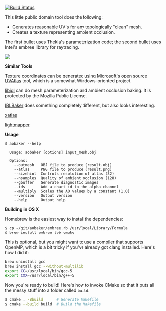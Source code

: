[![Build Status](https://travis-ci.org/prideout/aobaker.svg?branch=master)](https://travis-ci.org/prideout/aobaker)

This little public domain tool does the following:

- Generates reasonable UV's for any topologically "clean" mesh.
- Creates a texture representing ambient occlusion.

The first bullet uses Thekla's parameterization code; the second bullet uses Intel's embree library for raytracing.

![](https://github.com/prideout/aobaker/blob/master/suzanne.png)

**Similar Tools**

Texture coordinates can be generated using Microsoft's open source [UVAtlas](https://github.com/Microsoft/UVAtlas) tool, which is a somewhat Windows-oriented project.

[libigl](http://libigl.github.io/libigl) can do mesh parameterization and ambient occlusion baking.  It is protected by the Mozilla Public License.

[IBLBaker](http://www.derkreature.com/iblbaker/) does something completely different, but also looks interesting.

[xatlas](https://github.com/jpcy/xatlas)

[lightmapper](https://github.com/ands/lightmapper)

**Usage**

```
$ aobaker --help

  Usage: aobaker [options] input_mesh.obj

  Options:
    --outmesh   OBJ file to produce (result.obj)
    --atlas     PNG file to produce (result.png)
    --sizehint  Controls resolution of atlas (32)
    --nsamples  Quality of ambient occlusion (128)
    --gbuffer   Generate diagnostic images
    --ids       Add a chart id to the alpha channel
    --multiply  Scales the AO values by a constant (1.0)
    --version   Output version
    --help      Output help
```

**Building in OS X**

Homebrew is the easiest way to install the dependencies:

```bash
$ cp ~/git/aobaker/embree.rb /usr/local/Library/Formula
$ brew install embree tbb cmake
```

This is optional, but you might want to use a compiler that supports OpenMP, which is a bit tricky if you've already got clang installed.  Here's how I did it:

```bash
brew uninstall gcc
brew install gcc --without-multilib
export CC=/usr/local/bin/gcc-5
export CXX=/usr/local/bin/g++-5
```

Now you're ready to build!  Here's how to invoke CMake so that it puts all the messy stuff into a folder called `build`:
```bash
$ cmake . -Bbuild      # Generate Makefile
$ cmake --build build  # Build the Makefile
```

